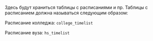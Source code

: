 Здесь будут храниться таблицы с расписаниями и пр.
Таблицы с расписанием должна называться
следующим образом:<p>

<p>
  
  Расписание колледжа: `college_timelist`

</p>
<p>

  Расписание вуза: `hs_timelist`
  
</p>

